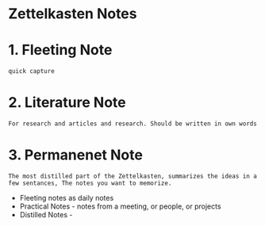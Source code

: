# Zettelkasten Notes


# 1. Fleeting Note
	quick capture

# 2. Literature Note 
	For research and articles and research. Should be written in own words

# 3.  Permanenet Note
	The most distilled part of the Zettelkasten, summarizes the ideas in a few sentances, The notes you want to memorize.



- Fleeting notes as daily notes
- Practical Notes - notes from a meeting, or  people, or projects
- Distilled Notes - 